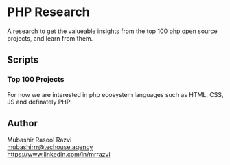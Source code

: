 # PHP Research

A research to get the valueable insights from the top 100 php open source projects, and learn from them.

## Scripts

### Top 100 Projects

For now we are interested in php ecosystem languages such as HTML, CSS, JS and definately PHP.

## Author

Mubashir Rasool Razvi\
mubashirrr@techouse.agency\
https://www.linkedin.com/in/mrrazvi
